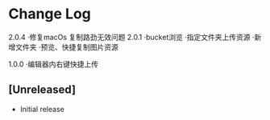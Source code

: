 # Change Log
2.0.4
·修复macOs 复制路劲无效问题
2.0.1
·bucket浏览
·指定文件夹上传资源
·新增文件夹
·预览、快捷复制图片资源

1.0.0
·编辑器内右键快捷上传

## [Unreleased]

- Initial release